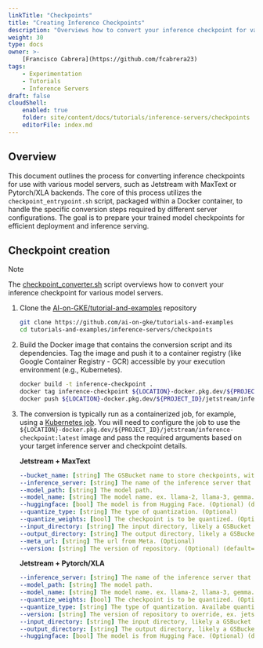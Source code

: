 ```yaml
---
linkTitle: "Checkpoints"
title: "Creating Inference Checkpoints"
description: "Overviews how to convert your inference checkpoint for various model servers"
weight: 30
type: docs
owner: >-
    [Francisco Cabrera](https://github.com/fcabrera23)
tags:
    - Experimentation
    - Tutorials
    - Inference Servers
draft: false
cloudShell:
    enabled: true
    folder: site/content/docs/tutorials/inference-servers/checkpoints
    editorFile: index.md
---
```


## Overview
This document outlines the process for converting inference checkpoints for use with various model servers, such as Jetstream with MaxText or Pytorch/XLA backends. The core of this process utilizes the `checkpoint_entrypoint.sh` script, packaged within a Docker container, to handle the specific conversion steps required by different server configurations. The goal is to prepare your trained model checkpoints for efficient deployment and inference serving.

## Checkpoint creation

>[!NOTE]
> The [checkpoint_converter.sh](https://github.com/ai-on-gke/tutorials-and-examples/blob/main/inference-servers/checkpoints/checkpoint_converter.sh) script overviews how to convert your inference checkpoint for various model servers.

1. Clone the [AI-on-GKE/tutorial-and-examples](https://github.com/ai-on-gke/tutorials-and-examples) repository
   ```bash
   git clone https://github.com/ai-on-gke/tutorials-and-examples
   cd tutorials-and-examples/inference-servers/checkpoints
   ```

1. Build the Docker image that contains the conversion script and its dependencies. Tag the image and push it to a container registry (like Google Container Registry - GCR) accessible by your execution environment (e.g., Kubernetes).

   ```bash
   docker build -t inference-checkpoint .
   docker tag inference-checkpoint ${LOCATION}-docker.pkg.dev/${PROJECT_ID}/jetstream/inference-checkpoint:latest
   docker push ${LOCATION}-docker.pkg.dev/${PROJECT_ID}/jetstream/inference-checkpoint:latest
   ```

1. The conversion is typically run as a containerized job, for example, using a [Kubernetes job](https://github.com/ai-on-gke/tutorials-and-examples/blob/main/inference-servers/jetstream/maxtext/single-host-inference/checkpoint-job.yaml). You will need to configure the job to use the `${LOCATION}-docker.pkg.dev/${PROJECT_ID}/jetstream/inference-checkpoint:latest` image and pass the required arguments based on your target inference server and checkpoint details.

    **Jetstream + MaxText**
    ```yaml
    --bucket_name: [string] The GSBucket name to store checkpoints, without gs://.
    --inference_server: [string] The name of the inference server that serves your model. (Optional) (default=jetstream-maxtext)
    --model_path: [string] The model path.
    --model_name: [string] The model name. ex. llama-2, llama-3, gemma.
    --huggingface: [bool] The model is from Hugging Face. (Optional) (default=False)
    --quantize_type: [string] The type of quantization. (Optional)
    --quantize_weights: [bool] The checkpoint is to be quantized. (Optional) (default=False)
    --input_directory: [string] The input directory, likely a GSBucket path.
    --output_directory: [string] The output directory, likely a GSBucket path.
    --meta_url: [string] The url from Meta. (Optional)
    --version: [string] The version of repository. (Optional) (default=main)
    ```

    **Jetstream + Pytorch/XLA**
    ```yaml
    --inference_server: [string] The name of the inference server that serves your model.
    --model_path: [string] The model path.
    --model_name: [string] The model name. ex. llama-2, llama-3, gemma.
    --quantize_weights: [bool] The checkpoint is to be quantized. (Optional) (default=False)
    --quantize_type: [string] The type of quantization. Availabe quantize type: {"int8", "int4"} x {"per_channel", "blockwise"}. (Optional) (default=int8_per_channel)
    --version: [string] The version of repository to override, ex. jetstream-v0.2.2, jetstream-v0.2.3. (Optional) (default=main)
    --input_directory: [string] The input directory, likely a GSBucket path. (Optional)
    --output_directory: [string] The output directory, likely a GSBucket path.
    --huggingface: [bool] The model is from Hugging Face. (Optional) (default=False)
    ```
